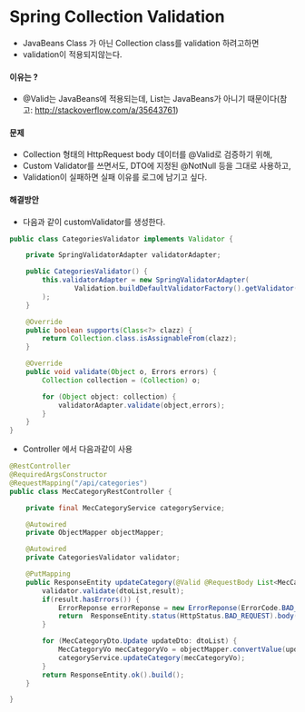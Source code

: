 # Spring Collection Validation
- JavaBeans Class 가 아닌 Collection class를 validation 하려고하면
- validation이 적용되지않는다.

#### 이유는 ?
- @Valid는 JavaBeans에 적용되는데, List는 JavaBeans가 아니기 때문이다(참고: http://stackoverflow.com/a/35643761)

#### 문제 
- Collection 형태의 HttpRequest body 데이터를 @Valid로 검증하기 위해,
- Custom Validator를 쓰면서도, DTO에 지정된 @NotNull 등을 그대로 사용하고,
- Validation이 실패하면 실패 이유를 로그에 남기고 싶다.

#### 해결방안 
- 다음과 같이 customValidator를 생성한다.
```java
public class CategoriesValidator implements Validator {

    private SpringValidatorAdapter validatorAdapter;

    public CategoriesValidator() {
        this.validatorAdapter = new SpringValidatorAdapter(
                Validation.buildDefaultValidatorFactory().getValidator()
        );
    }

    @Override
    public boolean supports(Class<?> clazz) {
        return Collection.class.isAssignableFrom(clazz);
    }

    @Override
    public void validate(Object o, Errors errors) {
        Collection collection = (Collection) o;

        for (Object object: collection) {
            validatorAdapter.validate(object,errors);
        }
    }
}
````

- Controller 에서 다음과같이 사용
```java
@RestController
@RequiredArgsConstructor
@RequestMapping("/api/categories")
public class MecCategoryRestController {

    private final MecCategoryService categoryService;

    @Autowired
    private ObjectMapper objectMapper;

    @Autowired
    private CategoriesValidator validator;

    @PutMapping
    public ResponseEntity updateCategory(@Valid @RequestBody List<MecCategoryDto.Update> dtoList, BindingResult result) {
        validator.validate(dtoList,result);
        if(result.hasErrors()) {
            ErrorReponse errorReponse = new ErrorReponse(ErrorCode.BAD_REQUEST, result.getFieldErrors());
            return  ResponseEntity.status(HttpStatus.BAD_REQUEST).body(errorReponse);
        }

        for (MecCategoryDto.Update updateDto: dtoList) {
            MecCategoryVo mecCategoryVo = objectMapper.convertValue(updateDto, MecCategoryVo.class);
            categoryService.updateCategory(mecCategoryVo);
        }
        return ResponseEntity.ok().build();
    }

}
```
